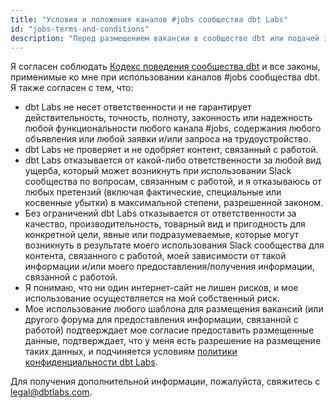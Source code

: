 ```yaml
---
title: "Условия и положения каналов #jobs сообщества dbt Labs"
id: "jobs-terms-and-conditions"
description: "Перед размещением вакансии в сообществе dbt или подачей заявки ознакомьтесь с этими условиями и положениями."
---
```


Я согласен соблюдать [Кодекс поведения сообщества dbt](/community/resources/code-of-conduct) и все законы, применимые ко мне при использовании каналов #jobs сообщества dbt. Я также согласен с тем, что:

- dbt Labs не несет ответственности и не гарантирует действительность, точность, полноту, законность или надежность любой функциональности любого канала #jobs, содержания любого объявления или любой заявки и/или запроса на трудоустройство.
- dbt Labs не проверяет и не одобряет контент, связанный с работой.
- dbt Labs отказывается от какой-либо ответственности за любой вид ущерба, который может возникнуть при использовании Slack сообщества по вопросам, связанным с работой, и я отказываюсь от любых претензий (включая фактические, специальные или косвенные убытки) в максимальной степени, разрешенной законом.
- Без ограничений dbt Labs отказывается от ответственности за качество, производительность, товарный вид и пригодность для конкретной цели, явные или подразумеваемые, которые могут возникнуть в результате моего использования Slack сообщества для контента, связанного с работой, моей зависимости от такой информации и/или моего предоставления/получения информации, связанной с работой.
- Я понимаю, что ни один интернет-сайт не лишен рисков, и мое использование осуществляется на мой собственный риск.
- Мое использование любого шаблона для размещения вакансий (или другого форума для предоставления информации, связанной с работой) подтверждает мое согласие предоставить размещенные данные, подтверждает, что у меня есть разрешение на размещение таких данных, и подчиняется условиям [политики конфиденциальности dbt Labs](https://www.getdbt.com/cloud/privacy-policy).

Для получения дополнительной информации, пожалуйста, свяжитесь с [legal@dbtlabs.com](mailto:legal@dbtlabs.com).
